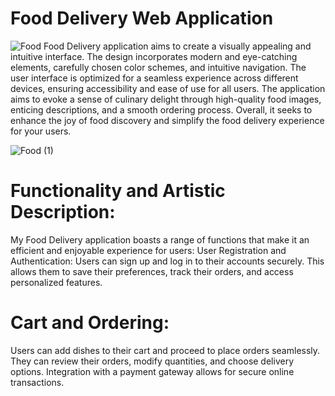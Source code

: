 # Food Delivery Web Application
![Food](https://github.com/VamsiTech-collab/Advanced-Web-development-project/assets/142090006/33b23fa3-99b8-4d5d-bf69-0cbcf7c48581)
Food Delivery application aims to create a visually appealing and intuitive interface. The design incorporates modern and eye-catching elements, carefully chosen color schemes, and intuitive navigation. The user interface is optimized for a seamless experience across different devices, ensuring accessibility and ease of use for all users. The application aims to evoke a sense of culinary delight through high-quality food images, enticing descriptions, and a smooth ordering process. Overall, it seeks to enhance the joy of food discovery and simplify the food delivery experience for your users.

![Food (1)](https://github.com/VamsiTech-collab/Advanced-Web-development-project/assets/142090006/66e8809e-86b6-496c-adb6-8e0940332723)
# Functionality and Artistic Description: 
My Food Delivery application boasts a range of functions that make it an efficient and enjoyable experience for users:
User Registration and Authentication: Users can sign up and log in to their accounts securely. This allows them to save their preferences, track their orders, and access personalized features.

# Cart and Ordering: 
Users can add dishes to their cart and proceed to place orders seamlessly. They can review their orders, modify quantities, and choose delivery options. Integration with a payment gateway allows for secure online transactions.
